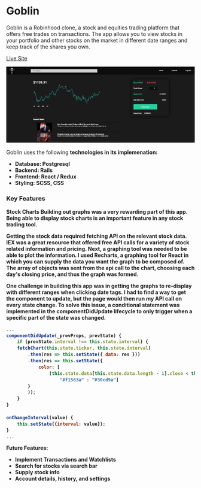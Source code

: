 # Goblin

Goblin is a Robinhood clone, a stock and equities trading platform that offers free trades on transactions. The app allows you to view stocks in your portfolio and other stocks on the market in different date ranges and keep track of the shares you own. 

[Live Site](https://goblin-project.herokuapp.com/#/home)

![Stock Page Image](public/stock-page-screenshot.png)

Goblin uses the following <b>technologies<b> in its implemenation:
* Database: Postgresql
* Backend: Rails
* Frontend: React / Redux
* Styling: SCSS, CSS

### Key Features

Stock Charts
Building out graphs was a very rewarding part of this app. Being able to display stock charts is an important feature in any stock trading tool. 

Getting the stock data required fetching API on the relevant stock data. IEX was a great resource that offered free API calls for a variety of stock related information and pricing. Next, a graphing tool was needed to be able to plot the information. I used Recharts, a graphing tool for React in which you can supply the data you want the graph to be composed of. The array of objects was sent from the api call to the chart, choosing each day's closing price, and thus the graph was formed. 

One challenge in building this app was in getting the graphs to re-display with different ranges when clicking date tags. I had to find a way to get the component to update, but the page would then run my API call on every state change. To solve this issue, a conditional statement was implemented in the componentDidUpdate lifecycle to only trigger when a specific part of the state was changed. 

``` js
...
componentDidUpdate(_prevProps, prevState) {
    if (prevState.interval !== this.state.interval) {
    fetchChart(this.state.ticker, this.state.interval)
        .then(res => this.setState({ data: res }))
        .then(res => this.setState({
            color: [
                (this.state.data[this.state.data.length - 1].close < this.state.data[0].close) ?
                    "#f1563a" : "#30cd9a"]
        }
        ));
    }
}

onChangeInterval(value) {
    this.setState({interval: value});
}
...
```

Future Features:
* Implement Transactions and Watchlists
* Search for stocks via search bar 
* Supply stock info
* Account details, history, and settings